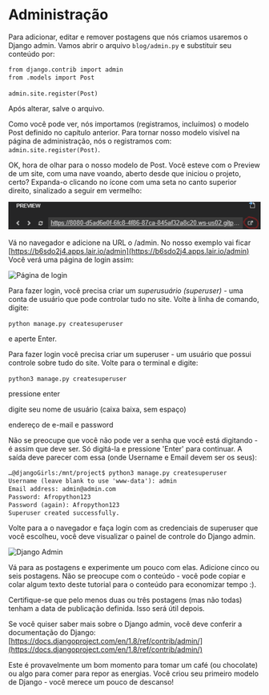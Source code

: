 # Administração

Para adicionar, editar e remover postagens que nós criamos usaremos o Django admin. Vamos abrir o arquivo `blog/admin.py` e substituir seu conteúdo por:

```text
from django.contrib import admin
from .models import Post

admin.site.register(Post)
```

Após alterar, salve o arquivo.

Como você pode ver, nós importamos \(registramos, incluímos\) o modelo Post definido no capítulo anterior. Para tornar nosso modelo visível na página de administração, nós o registramos com: `admin.site.register(Post)`.

OK, hora de olhar para o nosso modelo de Post. Você esteve com o Preview de um site, com uma nave voando, aberto desde que iniciou o projeto, certo? Expanda-o clicando no ícone com uma seta no canto superior direito, sinalizado  a seguir em vermelho:

![Barra de URL do preview do site](.gitbook/assets/image%20%2824%29.png)

Vá no navegador e adicione na URL o /admin. No nosso exemplo vai ficar [https://b6sdo2j4.apps.lair.io/admin](https://b6sdo2j4.apps.lair.io/admin) Você verá uma página de login assim:

![P&#xE1;gina de login](https://tutorial.djangogirls.org/pt/django_admin/images/login_page2.png)

Para fazer login, você precisa criar um _superusuário \(superuser\)_ - uma conta de usuário que pode controlar tudo no site. Volte à linha de comando, digite:

`python manage.py createsuperuser`

e aperte Enter.

Para fazer login você precisa criar um superuser - um usuário que possui controle sobre tudo do site. Volte para o terminal e digite:

`python3 manage.py createsuperuser`

pressione enter

digite seu nome de usuário \(caixa baixa, sem espaço\)

endereço de e-mail e password

Não se preocupe que você não pode ver a senha que você está digitando - é assim que deve ser. Só digitá-la e pressione 'Enter' para continuar. A saída deve parecer com essa \(onde Username e Email devem ser os seus\):

```text
…@djangoGirls:/mnt/project$ python3 manage.py createsuperuser
Username (leave blank to use 'www-data'): admin
Email address: admin@admin.com
Password: Afropython123
Password (again): Afropython123
Superuser created successfully.
```

Volte para a o navegador e faça login com as credenciais de superuser que você escolheu, você deve visualizar o painel de controle do Django admin.

![Django Admin](https://tutorial.djangogirls.org/pt/django_admin/images/django_admin3.png)

Vá para as postagens e experimente um pouco com elas. Adicione cinco ou seis postagens. Não se preocupe com o conteúdo - você pode copiar e colar algum texto deste tutorial para o conteúdo para economizar tempo :\).

Certifique-se que pelo menos duas ou três postagens \(mas não todas\) tenham a data de publicação definida. Isso será útil depois.

Se você quiser saber mais sobre o Django admin, você deve conferir a documentação do Django: [https://docs.djangoproject.com/en/1.8/ref/contrib/admin/](https://docs.djangoproject.com/en/1.8/ref/contrib/admin/)

Este é provavelmente um bom momento para tomar um café \(ou chocolate\) ou algo para comer para repor as energias. Você criou seu primeiro modelo de Django - você merece um pouco de descanso!


